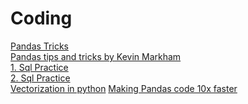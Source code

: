 # Coding

[Pandas Tricks](https://nbviewer.jupyter.org/github/justmarkham/pandas-videos/blob/master/top_25_pandas_tricks.ipynb)\
[Pandas tips and tricks by Kevin Markham](https://www.dataschool.io/python-pandas-tips-and-tricks/)\
[1. Sql Practice](https://www.sqlshack.com/use-window-functions-sql-server/)\
[2. Sql Practice](https://www.windowfunctions.com/questions/over/)\
[Vectorization in python](https://engineering.upside.com/a-beginners-guide-to-optimizing-pandas-code-for-speed-c09ef2c6a4d6)
[Making Pandas code 10x faster](https://towardsdatascience.com/how-to-speedup-your-pandas-code-by-10x-79a61c509c8b)
